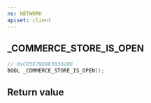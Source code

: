 ```yaml
---
ns: NETWORK
apiset: client
---
```

## _COMMERCE_STORE_IS_OPEN

```c
// 0xCE5E79D9E303628E
BOOL _COMMERCE_STORE_IS_OPEN();
```



## Return value